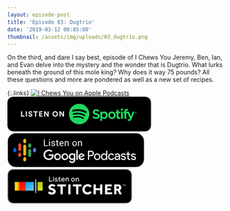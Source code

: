 ```yaml
---
layout: episode-post
title: 'Episode 03: Dugtrio'
date: '2019-03-12 00:05:00'
thumbnail: /assets/img/uploads/03_dugtrio.png
---
```

On the third, and dare I say best, episode of I Chews You Jeremy, Ben, Ian, and Evan delve into the mystery and the wonder that is Dugtrio. What lurks beneath the ground of this mole king? Why does it way 75 pounds? All these questions and more are pondered as well as a new set of recipes.

{:.links}  [![I Chews You on Apple Podcasts](https://linkmaker.itunes.apple.com/en-us/badge-lrg.svg?releaseDate=2019-04-16T00:00:00Z&kind=podcast&bubble=podcasts)](https://podcasts.apple.com/us/podcast/03-dugtrio/id1455409177?i=1000431618829)  [![I Chews You on Spotify](/assets/img/uploads/spotify-badge-button.svg)](https://open.spotify.com/episode/4eb8TJr3u8249snRi500XR)  [![I Chews You on Google Podcasts](/assets/img/uploads/google-podcasts-badge-button.svg)](https://podcasts.google.com/?feed=aHR0cHM6Ly9pY2hld3N5b3UubGlic3luLmNvbS9yc3M&episode=MWM1N2NmYTJjMWI4NGE1OWE0NWI5ZDA2YTg2YmExZGI&ved=0CGAQzsICahcKEwjoyvLep7fnAhUAAAAAHQAAAAAQBQ)  [![I Chews You on Stitcher](/assets/img/uploads/stitcher-badge-button.svg)](https://www.stitcher.com/podcast/i-chews-you/e/60170604)
